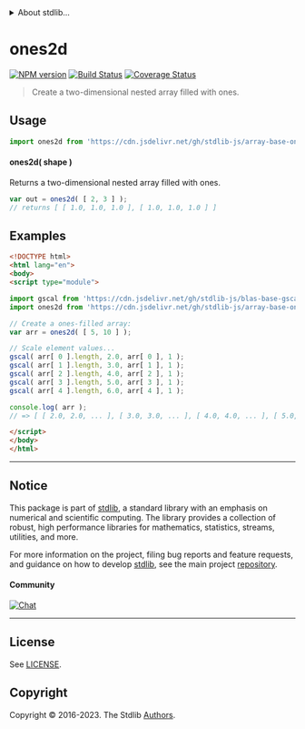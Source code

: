 <!--

@license Apache-2.0

Copyright (c) 2023 The Stdlib Authors.

Licensed under the Apache License, Version 2.0 (the "License");
you may not use this file except in compliance with the License.
You may obtain a copy of the License at

   http://www.apache.org/licenses/LICENSE-2.0

Unless required by applicable law or agreed to in writing, software
distributed under the License is distributed on an "AS IS" BASIS,
WITHOUT WARRANTIES OR CONDITIONS OF ANY KIND, either express or implied.
See the License for the specific language governing permissions and
limitations under the License.

-->


<details>
  <summary>
    About stdlib...
  </summary>
  <p>We believe in a future in which the web is a preferred environment for numerical computation. To help realize this future, we've built stdlib. stdlib is a standard library, with an emphasis on numerical and scientific computation, written in JavaScript (and C) for execution in browsers and in Node.js.</p>
  <p>The library is fully decomposable, being architected in such a way that you can swap out and mix and match APIs and functionality to cater to your exact preferences and use cases.</p>
  <p>When you use stdlib, you can be absolutely certain that you are using the most thorough, rigorous, well-written, studied, documented, tested, measured, and high-quality code out there.</p>
  <p>To join us in bringing numerical computing to the web, get started by checking us out on <a href="https://github.com/stdlib-js/stdlib">GitHub</a>, and please consider <a href="https://opencollective.com/stdlib">financially supporting stdlib</a>. We greatly appreciate your continued support!</p>
</details>

# ones2d

[![NPM version][npm-image]][npm-url] [![Build Status][test-image]][test-url] [![Coverage Status][coverage-image]][coverage-url] <!-- [![dependencies][dependencies-image]][dependencies-url] -->

> Create a two-dimensional nested array filled with ones.

<!-- Section to include introductory text. Make sure to keep an empty line after the intro `section` element and another before the `/section` close. -->

<section class="intro">

</section>

<!-- /.intro -->

<!-- Package usage documentation. -->



<section class="usage">

## Usage

```javascript
import ones2d from 'https://cdn.jsdelivr.net/gh/stdlib-js/array-base-ones2d@v0.1.0-esm/index.mjs';
```

#### ones2d( shape )

Returns a two-dimensional nested array filled with ones.

```javascript
var out = ones2d( [ 2, 3 ] );
// returns [ [ 1.0, 1.0, 1.0 ], [ 1.0, 1.0, 1.0 ] ]
```

</section>

<!-- /.usage -->

<!-- Package usage notes. Make sure to keep an empty line after the `section` element and another before the `/section` close. -->

<section class="notes">

</section>

<!-- /.notes -->

<!-- Package usage examples. -->

<section class="examples">

## Examples

<!-- eslint no-undef: "error" -->

```html
<!DOCTYPE html>
<html lang="en">
<body>
<script type="module">

import gscal from 'https://cdn.jsdelivr.net/gh/stdlib-js/blas-base-gscal@esm/index.mjs';
import ones2d from 'https://cdn.jsdelivr.net/gh/stdlib-js/array-base-ones2d@v0.1.0-esm/index.mjs';

// Create a ones-filled array:
var arr = ones2d( [ 5, 10 ] );

// Scale element values...
gscal( arr[ 0 ].length, 2.0, arr[ 0 ], 1 );
gscal( arr[ 1 ].length, 3.0, arr[ 1 ], 1 );
gscal( arr[ 2 ].length, 4.0, arr[ 2 ], 1 );
gscal( arr[ 3 ].length, 5.0, arr[ 3 ], 1 );
gscal( arr[ 4 ].length, 6.0, arr[ 4 ], 1 );

console.log( arr );
// => [ [ 2.0, 2.0, ... ], [ 3.0, 3.0, ... ], [ 4.0, 4.0, ... ], [ 5.0, 5.0, ... ], [ 6.0, 6.0, ... ] ]

</script>
</body>
</html>
```

</section>

<!-- /.examples -->

<!-- Section to include cited references. If references are included, add a horizontal rule *before* the section. Make sure to keep an empty line after the `section` element and another before the `/section` close. -->

<section class="references">

</section>

<!-- /.references -->

<!-- Section for related `stdlib` packages. Do not manually edit this section, as it is automatically populated. -->

<section class="related">

</section>

<!-- /.related -->

<!-- Section for all links. Make sure to keep an empty line after the `section` element and another before the `/section` close. -->


<section class="main-repo" >

* * *

## Notice

This package is part of [stdlib][stdlib], a standard library with an emphasis on numerical and scientific computing. The library provides a collection of robust, high performance libraries for mathematics, statistics, streams, utilities, and more.

For more information on the project, filing bug reports and feature requests, and guidance on how to develop [stdlib][stdlib], see the main project [repository][stdlib].

#### Community

[![Chat][chat-image]][chat-url]

---

## License

See [LICENSE][stdlib-license].


## Copyright

Copyright &copy; 2016-2023. The Stdlib [Authors][stdlib-authors].

</section>

<!-- /.stdlib -->

<!-- Section for all links. Make sure to keep an empty line after the `section` element and another before the `/section` close. -->

<section class="links">

[npm-image]: http://img.shields.io/npm/v/@stdlib/array-base-ones2d.svg
[npm-url]: https://npmjs.org/package/@stdlib/array-base-ones2d

[test-image]: https://github.com/stdlib-js/array-base-ones2d/actions/workflows/test.yml/badge.svg?branch=v0.1.0
[test-url]: https://github.com/stdlib-js/array-base-ones2d/actions/workflows/test.yml?query=branch:v0.1.0

[coverage-image]: https://img.shields.io/codecov/c/github/stdlib-js/array-base-ones2d/main.svg
[coverage-url]: https://codecov.io/github/stdlib-js/array-base-ones2d?branch=main

<!--

[dependencies-image]: https://img.shields.io/david/stdlib-js/array-base-ones2d.svg
[dependencies-url]: https://david-dm.org/stdlib-js/array-base-ones2d/main

-->

[chat-image]: https://img.shields.io/gitter/room/stdlib-js/stdlib.svg
[chat-url]: https://app.gitter.im/#/room/#stdlib-js_stdlib:gitter.im

[stdlib]: https://github.com/stdlib-js/stdlib

[stdlib-authors]: https://github.com/stdlib-js/stdlib/graphs/contributors

[umd]: https://github.com/umdjs/umd
[es-module]: https://developer.mozilla.org/en-US/docs/Web/JavaScript/Guide/Modules

[deno-url]: https://github.com/stdlib-js/array-base-ones2d/tree/deno
[umd-url]: https://github.com/stdlib-js/array-base-ones2d/tree/umd
[esm-url]: https://github.com/stdlib-js/array-base-ones2d/tree/esm
[branches-url]: https://github.com/stdlib-js/array-base-ones2d/blob/main/branches.md

[stdlib-license]: https://raw.githubusercontent.com/stdlib-js/array-base-ones2d/main/LICENSE

</section>

<!-- /.links -->
